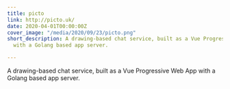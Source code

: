 ```yaml
---
title: picto
link: http://picto.uk/
date: 2020-04-01T00:00:00Z
cover_image: "/media/2020/09/23/picto.png"
short_description: A drawing-based chat service, built as a Vue Progressive Web App
  with a Golang based app server.

---
```

A drawing-based chat service, built as a Vue Progressive Web App with a Golang based app server.